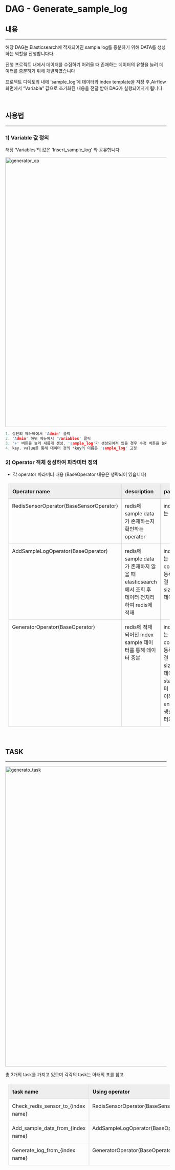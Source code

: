<style>
table {
  border-collapse: separate;
  border-spacing: 0;
  text-align: left;
  line-height: 1.5;
  border-top: 1px solid #ccc;
  border-left: 1px solid #ccc;
  margin : 20px 10px;
}
table th {
  width: 150px;
  padding: 10px;
  font-weight: bold;
  vertical-align: top;
  border-right: 1px solid #ccc;
  border-bottom: 1px solid #ccc;
  border-top: 1px solid #fff;
  border-left: 1px solid #fff;
  background: #eee;
}
table td {
  width: 350px;
  padding: 10px;
  vertical-align: top;
  border-right: 1px solid #ccc;
  border-bottom: 1px solid #ccc;
}
</style>

# DAG -  Generate_sample_log


## 내용
---

해당 DAG는 Elasticsearch에 적재되어진 sample log를 증분하기 위해 DATA를 생성하는 역할을 진행합니다다.

진행 프로젝트 내에서 데이터를 수집하기 어려울 때 존재하는 데이터의 유형을 늘려 데이터를 증분하기 위해 개발하였습니다

프로젝트 디렉토리 내에 ‘sample_log’에 데이터와 index template을 저장 후,Airflow 화면에서 “Variable” 값으로 초기화된 내용을 전달 받아 DAG가 실행되어지게 됩니다

</br>

## 사용법
---

### 1) Variable 값 정의
해당 ‘Variables’의 값은 'Insert_sample_log' 와 공유합니다

<img width="842" alt="generator_op" src="https://github.com/cucuridas/operator_custom_tg/assets/65060314/2e748dc2-b300-4500-b9a0-5d9069926d8e">

```c
1. 상단의 메뉴바에서 'Admin' 클릭
2. 'Admin' 하위 메뉴에서 'Variables' 클릭
3. '+' 버튼을 눌러 새롭게 생성, 'sample_log'가 생성되어져 있을 경우 수정 버튼을 눌러 변경
4. key, value를 통해 데이터 정의 *key의 이름은 'sample_log' 고정
```

### 2) Operator 객체 생성하여 파라미터 정의

- 각 operator 파라미터 내용 (BaseOperator 내용은 생략되어 있습니다)
 
| Operator name | description | parameter description |
| --- | --- | --- |
| RedisSensorOperator(BaseSensorOperator) | redis에 sample data가 존재하는지 확인하는 operator | index_name(str): 찾고자하는 sample 데이터 index 이름 |
| AddSampleLogOperator(BaseOperator) | redis에 sample data가 존재하지 않을 때 elasticsearch에서 조회 후 데이터 전처리하여 redis에 적재 | index_name(str): 찾고자하는 sample 데이터 index 이름 <br /> conn_id(str):‘connection’에 등록되어진 elasticsearch 연결 정보<br /> size(int): sample로 참고할 데이터의 양 |
| GeneratorOperator(BaseOperator) | redis에 적재되어진 index sample 데이터를 통해 데이터 증분 | index_name(str): 찾고자하는 sample 데이터 index 이름<br /> conn_id(str):‘connection’에 등록되어진 elasticsearch 연결 정보<br /> size(int): sample로 참고할 데이터의 양<br />start_date(datetime): 데이터 생성 시 랜덤으로 생성할 데이터의 시작시간<br /> end_date(datetime): 데이터 생성 시 랜덤으로 생성할 데이터의 종료시간 |

<br>

## TASK
---

<img width="937" alt="generato_task" src="https://github.com/cucuridas/operator_custom_tg/assets/65060314/e3bd6ff5-9baf-44a3-94a2-95fc65a4f723">

총 3개의 task를 가지고 있으며 각각의 task는 아래의 표를 참고

| task name | Using operator |
| --- | --- |
| Check_redis_sensor_to_{index name} | RedisSensorOperator(BaseSensorOperator) |
| Add_sample_data_from_{index name} | AddSampleLogOperator(BaseOperator) |
| Generate_log_from_{index name} | GeneratorOperator(BaseOperator) |